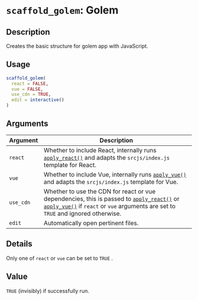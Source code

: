 # `scaffold_golem`: Golem

## Description


 Creates the basic structure for golem app with JavaScript.


## Usage

```r
scaffold_golem(
  react = FALSE,
  vue = FALSE,
  use_cdn = TRUE,
  edit = interactive()
)
```


## Arguments

Argument      |Description
------------- |----------------
```react```     |     Whether to include React, internally runs [`apply_react()`](apply_react().html)  and adapts the `srcjs/index.js` template for React.
```vue```     |     Whether to include Vue, internally runs [`apply_vue()`](apply_vue().html) and adapts the `srcjs/index.js` template for Vue.
```use_cdn```     |     Whether to use the CDN for react or vue dependencies, this is passed to [`apply_react()`](apply_react().html) or [`apply_vue()`](apply_vue().html) if `react` or `vue` arguments are set to `TRUE` and ignored otherwise.
```edit```     |     Automatically open pertinent files.

## Details


 Only one of `react` or `vue` can be set to `TRUE` .


## Value


 `TRUE` (invisibly) if successfully run.


